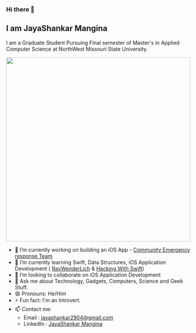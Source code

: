 ### Hi there 👋
## I am JayaShankar Mangina
I am a Graduate Student Pursuing Final semester of Master's in Applied Computer Science at NorthWest Missouri State University.

<img src="https://github.com/jyshnkr/jyshnkr/blob/main/Linkedin.jpg" width="500" height="500">

- 🔭 I’m currently working on building an iOS App - [Community Emergency response Team](https://github.com/VarshithReddyBairy/CERT)
- 🌱 I’m currently learning Swift, Data Structures, iOS Application Development ( [RayWenderLich](https://www.raywenderlich.com) & [Hacking With Swift](https://hackingwithswift.com))
- 👯 I’m looking to collaborate on iOS Application Development
- 💬 Ask me about Technology, Gadgets, Computers, Science and Geek Stuff.
- 😄 Pronouns: He/Him
- ⚡ Fun fact: I'm an Introvert.
- 📫 Contact me: 
  - Email : jayashankar2904@gmail.com
  - LinkedIn : [JayaShankar Mangina](https://linkedin.com/in/jayashankarmangina)

